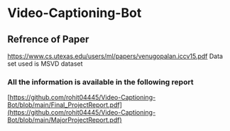 # Video-Captioning-Bot
## Refrence of Paper 
https://www.cs.utexas.edu/users/ml/papers/venugopalan.iccv15.pdf
Data set used is MSVD dataset
### All the information is available in the following report
[https://github.com/rohit04445/Video-Captioning-Bot/blob/main/Final_ProjectReport.pdf](https://github.com/rohit04445/Video-Captioning-Bot/blob/main/MajorProjectReport.pdf)
